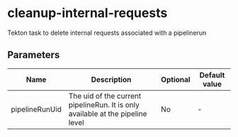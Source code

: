# cleanup-internal-requests

Tekton task to delete internal requests associated with a pipelinerun

## Parameters

| Name           | Description                                                                                                      | Optional | Default value |
|----------------|------------------------------------------------------------------------------------------------------------------|----------|---------------|
| pipelineRunUid | The uid of the current pipelineRun. It is only available at the pipeline level                                   | No       | -             |
